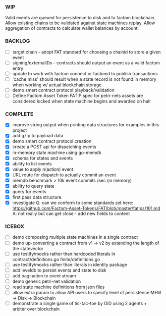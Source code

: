 ### WIP

Valid events are queued for persistence to disk and to factom blockchain.
Allow existing chains to be validated against state machines replay.
Allow aggregation of contracts to calculate wallet balances by account.

### BACKLOG

- [ ] target chain - adopt FAT standard for choosing a chainid to store a given event
- [ ] signing/externalIDs - contracts should output an event as a valid factom entry
- [ ] update to work with factom connect or factomd to publish transactions
- [ ] 'cache miss' should result when a state record is not found in memory when working w/ actual blockchain storage
- [ ] demo smart contract protocol playback/validation
- [ ] Define Factom Asset Token FATIP spec for petri-nets
      assets are considered locked when state machine begins and awarded on halt 

### COMPLETE
 
- [x] improve string output when printing data structures for examples in this project
- [x] add gzip to payload data
- [x] demo smart contract protocol creation
- [x] create a POST api for dispatching events
- [x] in-memory state machine using go-memdb
- [x] schema for states and events
- [x] ability to list events 
- [x] value to apply n(action) event
- [x] URL route for dispatch to actually commit an event
- [x] memdb benchmark > 10k event commits /sec (in memory)
- [x] ability to query state
- [x] query for events
- [x] first pass data structure
- [x] investigate Q: can we conform to some standards set here: https://github.com/Factom-Asset-Tokens/FAT/blob/master/fatips/101.md
      A: not really but can get close - add new fields to content

### ICEBOX

- [ ] demo composing multiple state machines in a single contract
- [ ] demo up-converting a contract from v1 -> v2 by extending the length of the statevector
- [ ] use testify/mocks rather than hardcoded literals in contract/definitions.go  finite/definitions.go
- [ ] use testify/mocks rather than literals in identity package 
- [ ] add leveldb to persist events and state to disk
- [ ] add pagination to event stream
- [ ] demo generic petri-net validation
- [ ] read state machine definitions from json files
- [ ] allow extra param to allow API users to specify level of persistence MEM -> Disk -> Blockchain
- [ ] demonstrate a single game of tic-tac-toe by OID using 2 agents + arbiter over blockchain
